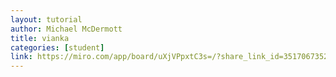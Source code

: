 ```yaml
---
layout: tutorial
author: Michael McDermott
title: vianka
categories: [student]
link: https://miro.com/app/board/uXjVPpxtC3s=/?share_link_id=35170673525
---
```

